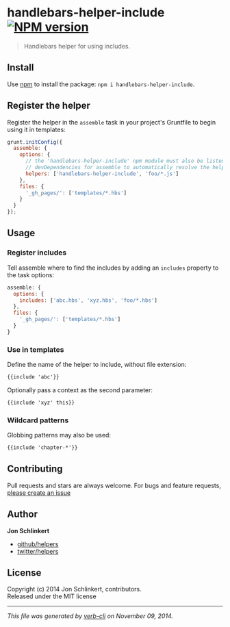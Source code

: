 # handlebars-helper-include [![NPM version](https://badge.fury.io/js/handlebars-helper-include.svg)](http://badge.fury.io/js/handlebars-helper-include)

> Handlebars helper for using includes.

## Install
Use [npm](npmjs.org) to install the package: `npm i handlebars-helper-include`.

## Register the helper

Register the helper in the `assemble` task in your project's Gruntfile to begin using it in templates:

```javascript
grunt.initConfig({
  assemble: {
    options: {
      // the 'handlebars-helper-include' npm module must also be listed in
      // devDependencies for assemble to automatically resolve the helper
      helpers: ['handlebars-helper-include', 'foo/*.js']
    },
    files: {
      '_gh_pages/': ['templates/*.hbs']
    }
  }
});
```

## Usage

### Register includes

Tell assemble where to find the includes by adding an `includes` property to the task options:

```javascript
assemble: {
  options: {
    includes: ['abc.hbs', 'xyz.hbs', 'foo/*.hbs']
  },
  files: {
    '_gh_pages/': ['templates/*.hbs']
  }
}
```

### Use in templates

Define the name of the helper to include, without file extension:

```html
{{include 'abc'}}
```

Optionally pass a context as the second parameter:

```html
{{include 'xyz' this}}
```

### Wildcard patterns

Globbing patterns may also be used:

```html
{{include 'chapter-*'}}
```

## Contributing
Pull requests and stars are always welcome. For bugs and feature requests, [please create an issue](https://github.com/helpers/handlebars-helper-include/issues)

## Author

**Jon Schlinkert**
 
+ [github/helpers](https://github.com/helpers)
+ [twitter/helpers](http://twitter.com/helpers) 

## License
Copyright (c) 2014 Jon Schlinkert, contributors.  
Released under the MIT license

***

_This file was generated by [verb-cli](https://github.com/assemble/verb-cli) on November 09, 2014._